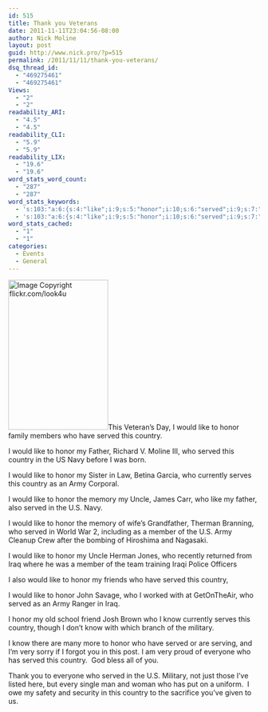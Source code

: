 ```yaml
---
id: 515
title: Thank you Veterans
date: 2011-11-11T23:04:56-08:00
author: Nick Moline
layout: post
guid: http://www.nick.pro/?p=515
permalink: /2011/11/11/thank-you-veterans/
dsq_thread_id:
  - "469275461"
  - "469275461"
Views:
  - "2"
  - "2"
readability_ARI:
  - "4.5"
  - "4.5"
readability_CLI:
  - "5.9"
  - "5.9"
readability_LIX:
  - "19.6"
  - "19.6"
word_stats_word_count:
  - "287"
  - "287"
word_stats_keywords:
  - 's:103:"a:6:{s:4:"like";i:9;s:5:"honor";i:10;s:6:"served";i:9;s:7:"country";i:7;s:4:"army";i:3;s:4:"know";i:3;}";'
  - 's:103:"a:6:{s:4:"like";i:9;s:5:"honor";i:10;s:6:"served";i:9;s:7:"country";i:7;s:4:"army";i:3;s:4:"know";i:3;}";'
word_stats_cached:
  - "1"
  - "1"
categories:
  - Events
  - General
---
```

[<img class="alignright size-medium wp-image-519" title="Veteran's Day" src="https://i1.wp.com/www.nick.pro/wp-content/uploads/2011/11/295794083_aa714407fa_z-200x300.jpg?resize=200%2C300&#038;ssl=1" alt="Image Copyright flickr.com/look4u" width="200" height="300" data-recalc-dims="1" />](http://www.flickr.com/photos/look4u/295794083/in/photostream/)This Veteran&#8217;s Day, I would like to honor family members who have served this country.

I would like to honor my Father, Richard V. Moline III, who served this country in the US Navy before I was born.

I would like to honor my Sister in Law, Betina Garcia, who currently serves this country as an Army Corporal.

I would like to honor the memory my Uncle, James Carr, who like my father, also served in the U.S. Navy.

I would like to honor the memory of wife&#8217;s Grandfather, Therman Branning, who served in World War 2, including as a member of the U.S. Army Cleanup Crew after the bombing of Hiroshima and Nagasaki.

I would like to honor my Uncle Herman Jones, who recently returned from Iraq where he was a member of the team training Iraqi Police Officers

I also would like to honor my friends who have served this country,

I would like to honor John Savage, who I worked with at GetOnTheAir, who served as an Army Ranger in Iraq.

I honor my old school friend Josh Brown who I know currently serves this country, though I don&#8217;t know with which branch of the military.

I know there are many more to honor who have served or are serving, and I&#8217;m very sorry if I forgot you in this post. I am very proud of everyone who has served this country.  God bless all of you.

Thank you to everyone who served in the U.S. Military, not just those I&#8217;ve listed here, but every single man and woman who has put on a uniform.  I owe my safety and security in this country to the sacrifice you&#8217;ve given to us.